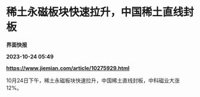 # 稀土永磁板块快速拉升，中国稀土直线封板
**界面快报**

**2023-10-24 05:49**

**https://www.jiemian.com/article/10275929.html**

10月24日下午，稀土永磁板块快速拉升，中国稀土直线封板，中科磁业大涨12%。